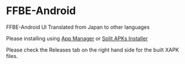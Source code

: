 # FFBE-Android
FFBE-Android UI Translated from Japan to other languages

Please installing using [App Manager](https://play.google.com/store/apps/details?id=com.lb.app_manager) or [Split APKs Installer](https://play.google.com/store/apps/details?id=com.mtv.sai)

Please check the Releases tab on the right hand side for the built XAPK files.
